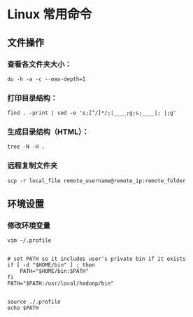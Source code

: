 # Linux 常用命令

## 文件操作

### 查看各文件夹大小：
```
du -h -a -c --max-depth=1
```

### 打印目录结构：
```
find . -print | sed -e 's;[^/]*/;|____;g;s;____|; |;g'
```

### 生成目录结构（HTML）：
```
tree -N -H .
```


### 远程复制文件夹
```
scp -r local_file remote_username@remote_ip:remote_folder
```

## 环境设置

### 修改环境变量
```
vim ~/.profile


# set PATH so it includes user's private bin if it exists
if [ -d "$HOME/bin" ] ; then
    PATH="$HOME/bin:$PATH"
fi
PATH="$PATH:/usr/local/hadoop/bin"


source ./.profile
echo $PATH
```
